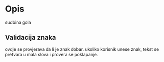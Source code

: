 # Opis #

sudbina gola

## Validacija znaka ##

ovdje se provjerava da li je znak dobar. ukoliko korisnik unese znak, tekst se pretvara u mala slova i provera se poklapanje.
